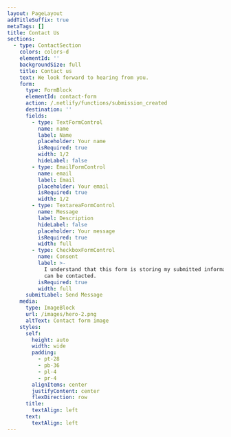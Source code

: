 ```yaml
---
layout: PageLayout
addTitleSuffix: true
metaTags: []
title: Contact Us
sections:
  - type: ContactSection
    colors: colors-d
    elementId: ''
    backgroundSize: full
    title: Contact us
    text: We look forward to hearing from you.
    form:
      type: FormBlock
      elementId: contact-form
      action: /.netlify/functions/submission_created
      destination: ''
      fields:
        - type: TextFormControl
          name: name
          label: Name
          placeholder: Your name
          isRequired: true
          width: 1/2
          hideLabel: false
        - type: EmailFormControl
          name: email
          label: Email
          placeholder: Your email
          isRequired: true
          width: 1/2
        - type: TextareaFormControl
          name: Message
          label: Description
          hideLabel: false
          placeholder: Your message
          isRequired: true
          width: full
        - type: CheckboxFormControl
          name: Consent
          label: >-
            I understand that this form is storing my submitted information so I
            can be contacted.
          isRequired: true
          width: full
      submitLabel: Send Message
    media:
      type: ImageBlock
      url: /images/hero-2.png
      altText: Contact form image
    styles:
      self:
        height: auto
        width: wide
        padding:
          - pt-28
          - pb-36
          - pl-4
          - pr-4
        alignItems: center
        justifyContent: center
        flexDirection: row
      title:
        textAlign: left
      text:
        textAlign: left
---
```

